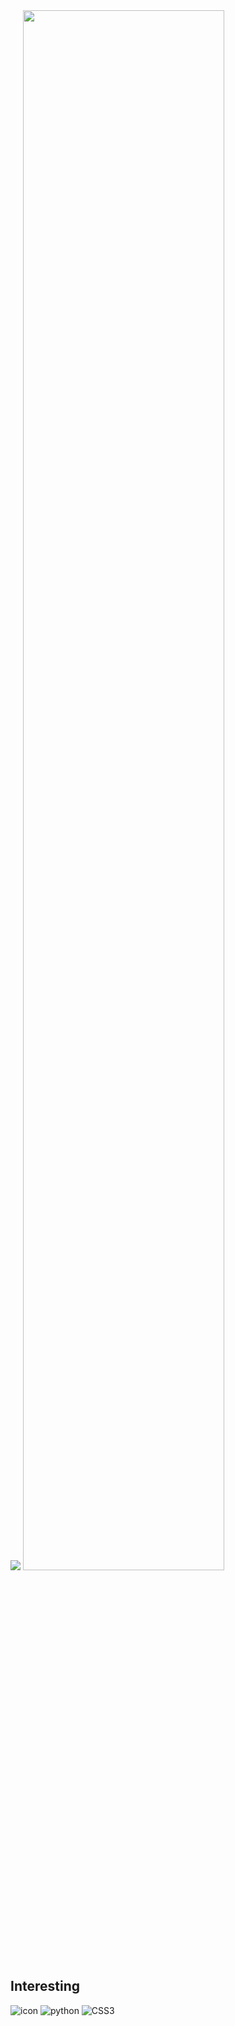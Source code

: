 <img src="https://capsule-render.vercel.app/api?type=Waving&color=timeAuto&height=300&section=header&text=Suwan%20Kim&fontSize=90" />


<img width="80%" src="https://user-images.githubusercontent.com/112388311/187852286-b766d91f-cb2a-4362-8b61-f0668f478084.png"/>


## Interesting
<img alt="icon" src ="https://img.shields.io/badge/JavaScript-52B54B.svg?&style=for-the-badge&logo=JavaScript&logoColor=white"/> <img alt="python" src ="https://img.shields.io/badge/Python-E53238.svg?&style=for-the-badge&logo=Python&logoColor=white"/> <img alt="CSS3" src ="https://img.shields.io/badge/CSS3-FF9933.svg?&style=for-the-badge&logo=CSS3&logoColor=white"/>
